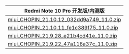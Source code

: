 | Redmi Note 10 Pro  开发版/内测版    |
| ---- |
| [miui_CHOPIN_21.10.12_032dd9a749_11.0.zip](https://hugeota.d.miui.com/21.10.12/miui_CHOPIN_21.10.12_032dd9a749_11.0.zip)    |
| [miui_CHOPIN_21.10.11_fe1c389f75_11.0.zip](https://hugeota.d.miui.com/21.10.11/miui_CHOPIN_21.10.11_fe1c389f75_11.0.zip)    |
| [miui_CHOPIN_21.9.28_e21b4cd41e_11.0.zip](https://hugeota.d.miui.com/21.9.28/miui_CHOPIN_21.9.28_e21b4cd41e_11.0.zip)    |
| [miui_CHOPIN_21.9.22_47a116a37c_11.0.zip](https://hugeota.d.miui.com/21.9.22/miui_CHOPIN_21.9.22_47a116a37c_11.0.zip)    |
